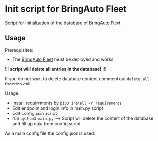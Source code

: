 # Init script for BringAuto Fleet

Script for initialization of the database of [BringAuto Fleet]

## Usage

Prerequisites:

- The [BringAuto Fleet] must be deployed and works

!!! **script will delete all entries in the database!** !!!

If you do not want to delete database content comment out `delete_all` function call

Usage:

- Install requirements by `pip3 install -r requirements`
- Edit endpoint and login info in main.py script
- Edit config.json script
- run `python3 main.py` --> Script will delete the content of the database and fill up data from config script

As a main config file the config.json is used.


[BringAuto Fleet]: https://github.com/bringauto/fleet